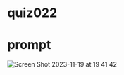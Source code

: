 # quiz022

# prompt

![Screen Shot 2023-11-19 at 19 41 42](https://github.com/ayyyane/unit2_g11/assets/142702159/d9f56fdb-cd44-4157-a3f0-a1a09b99b524)
